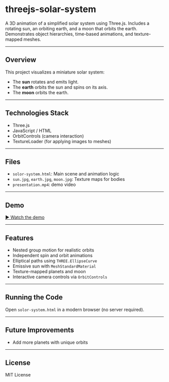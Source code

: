 # threejs-solar-system

A 3D animation of a simplified solar system using Three.js. Includes a rotating sun, an orbiting earth, and a moon that orbits the earth. Demonstrates object hierarchies, time-based animations, and texture-mapped meshes.

---

## Overview

This project visualizes a miniature solar system:

- The **sun** rotates and emits light.
- The **earth** orbits the sun and spins on its axis.
- The **moon** orbits the earth.

---

## Technologies Stack

- Three.js
- JavaScript / HTML
- OrbitControls (camera interaction)
- TextureLoader (for applying images to meshes)

---

## Files

- `solor-system.html`: Main scene and animation logic
- `sun.jpg`, `earth.jpg`, `moon.jpg`: Texture maps for bodies
- `presentation.mp4`: demo video

---

## Demo

[▶️ Watch the demo](presentation.mp4)

---

## Features

- Nested group motion for realistic orbits
- Independent spin and orbit animations
- Elliptical paths using `THREE.EllipseCurve`
- Emissive sun with `MeshStandardMaterial`
- Texture-mapped planets and moon
- Interactive camera controls via `OrbitControls`

---

## Running the Code

Open `solor-system.html` in a modern browser (no server required).

---

## Future Improvements

- Add more planets with unique orbits

---

## License

MIT License
